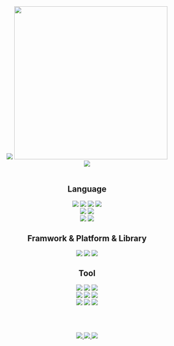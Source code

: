<div align='center'>
  <img src="https://capsule-render.vercel.app/api?type=Waving&color=auto&height=200&section=header&text=BaeJoonSoo&fontSize=50&fontAlign=80&fontAlignY=30&animation=twinkling&desc=Front-end%20Developer&descAlign=85&descAlignY=50&fontColor=FFFFFF"/>
  
  <img src="https://github-readme-stats.vercel.app/api/top-langs/?username=baejoonsoo&langs_count=10&layout=compact&icon_color=2d77dc&title_color=2d77dc&text_color=ffffff&bg_color=0d1117&count_private=true" width=400px/>
  <br>
  <img src=https://github-readme-stats.vercel.app/api?username=baejoonsoo&show_icons=true&theme=dracula>
    <br>
  <br>
  
  ## Language
  <img src="https://img.shields.io/badge/c-%2300599C.svg?style=for-the-badge&logo=c&logoColor=white">
  <img src="https://img.shields.io/badge/c++-%2300599C.svg?style=for-the-badge&logo=c%2B%2B&logoColor=white">
  <img src="https://img.shields.io/badge/python-3776AB.svg?style=for-the-badge&logo=python&logoColor=white">
  <img src="https://img.shields.io/badge/java-%23323330.svg?style=for-the-badge&logo=java&logoColor=%23F7DF1E">
<!--   <img src="https://img.shields.io/badge/Go-%23039BE5.svg?style=for-the-badge&logo=Go&logoColor=white"> -->
  <br>
  <img src="https://img.shields.io/badge/javaScript-%23323330.svg?style=for-the-badge&logo=javascript&logoColor=%23F7DF1E">
  <img src="https://img.shields.io/badge/typeScript-%23007ACC.svg?style=for-the-badge&logo=typescript&logoColor=white">
  <br>
  <img src="https://img.shields.io/badge/html5-%23E34F26.svg?style=for-the-badge&logo=html5&logoColor=white">
  <img src="https://img.shields.io/badge/css3-%231572B6.svg?style=for-the-badge&logo=css3&logoColor=white">

  ## Framwork & Platform & Library
  <img src="https://img.shields.io/badge/react-%2320232a.svg?style=for-the-badge&logo=react&logoColor=%2361DAFB">
  <img src="https://img.shields.io/badge/Next-black?style=for-the-badge&logo=next.js&logoColor=white">
  <img src="https://img.shields.io/badge/yarn-%23000000.svg?style=for-the-badge&logo=yarn&logoColor=white">

  ## Tool
  <img src="https://img.shields.io/badge/VSCODE-0078d7.svg?style=for-the-badge&logo=visual-studio-code&logoColor=white">
  <img src="https://img.shields.io/badge/PyCharm-1CDD8E.svg?style=for-the-badge&logo=PyCharm&logoColor=000000">
  <img src="https://img.shields.io/badge/IntelliJIDEA-FF2757.svg?style=for-the-badge&logo=intellij-idea&logoColor=000000">
  <br>
  <img src="https://img.shields.io/badge/git-%23F05033.svg?style=for-the-badge&logo=git&logoColor=white">
  <img src="https://img.shields.io/badge/github-%23121011.svg?style=for-the-badge&logo=github&logoColor=white">
  <img src="https://img.shields.io/badge/GitKraken-121422.svg?style=for-the-badge&logo=GitKraken&logoColor=#179287">
  <br>
  <img src="https://img.shields.io/badge/Notion-%23000000.svg?style=for-the-badge&logo=notion&logoColor=white">
  <img src="https://img.shields.io/badge/slack-4A154B.svg?style=for-the-badge&logo=slack&logoColor=white">
  <img src="https://img.shields.io/badge/ESLint-4B3263?style=for-the-badge&logo=eslint&logoColor=white">

<!--   ## Operating System -->
<!--   <img src="https://img.shields.io/badge/Windows-0078D6?style=for-the-badge&logo=windows&logoColor=white"> -->
<!--   <img src="https://img.shields.io/badge/Ubuntu-E95420?style=for-the-badge&logo=ubuntu&logoColor=white"> -->
<!--   <img src="https://img.shields.io/badge/MacOS-000000?style=for-the-badge&logo=macOS&logoColor=white"> -->
  </details>
  
  <br>
  <br>
  <br>
  <br>
  <br>
  
  <a href="https://www.instagram.com/qownstn_618">
    <img src="https://img.shields.io/badge/Instagram-E4405F?style=for-the-badge&logo=Instagram&logoColor=white">
  </a>
  <a href="https://wnstn.tistory.com">
    <img src="https://img.shields.io/badge/Tistory-000000?style=for-the-badge&logo=Tistory&logoColor=white">
  </a>
  <a href="mailto:baejoonsoo21@gmail.com">
    <img src="https://img.shields.io/badge/Gmail-EA4335?style=for-the-badge&logo=Gmail&logoColor=white">
  </a>
</div>
